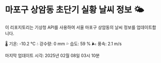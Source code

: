 
# 마포구 상암동 초단기 실황 날씨 정보 🌤️

이 리포지토리는 기상청 API를 사용하여 서울 마포구 상암동의 날씨 정보를 업데이트합니다. 

🌡️ 기온: -10.2 ℃
💧 강수량: 0 mm
💦 습도: 59 %
🌬️ 풍속: 2.1 m/s

마지막 업데이트 시각: 2025년 02월 08일 03시 10분    
